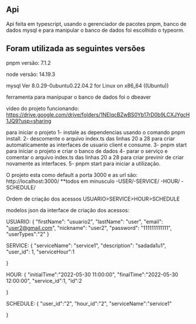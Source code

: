 ## Api ##

Api feita em typescript, usando o gerenciador de pacotes pnpm, banco de dados mysql e para manipular o banco de dados foi escolhido o typeorm.

## Foram utilizada as seguintes versões

pnpm versão: 7.1.2

node versão: 14.19.3

mysql  Ver 8.0.29-0ubuntu0.22.04.2 for Linux on x86_64 ((Ubuntu))

ferramenta para manipupar o banco de dados foi o dbeaver

video do projeto funcionando: https://drive.google.com/drive/folders/1NElqcBZwBS0Yb17rD0b9LCXJYgcH1JQ9?usp=sharing


para iniciar o projeto
1- instale as dependencias usando o comando pnpm install.
2- descomente  o arquivo index.ts das linhas 20 a 28 para criar automaticamente as interfaces de usuario client e consume.
3- pnpm start para iniciar o projeto e criar o banco de dados
4- parar o serviço e comentar o arquivo index.ts das linhas 20 a 28 para criar previnir de criar novamente as interfaces.
5- pnpm start para iniciar a utilização.

O projeto esta como default a porta 3000 e as url são:
http://localhost:3000/ **todos em minusculo -USER/-SERVICE/ -HOUR/ -SCHEDULE/
                        
Ordem de criação dos acessos USUARIO>SERVICE>HOUR>SCHEDULE

modelos json da interface de criação dos acessos:

USUARIO: 
{
    "firstName": "usuario2",
    "lastName": "user",
    "email": "user2@gmail.com",
    "nickname": "user2",
    "password": "111111111111",
    "userTypes":"2"
}

SERVICE:
{
    "serviceName": "service1",
    "description": "sadada1u1",
    "user_id": 1,
    "serviceHour":1

}

HOUR:
{
    "initialTime":"2022-05-30 11:00:00",
     "finalTime":"2022-05-30 12:00:00",
    "service_id":1,
    "id":2


}

SCHEDULE:
{
    "user_id":"2",
    "hour_id":"2",
    "serviceName":"service1"

}
